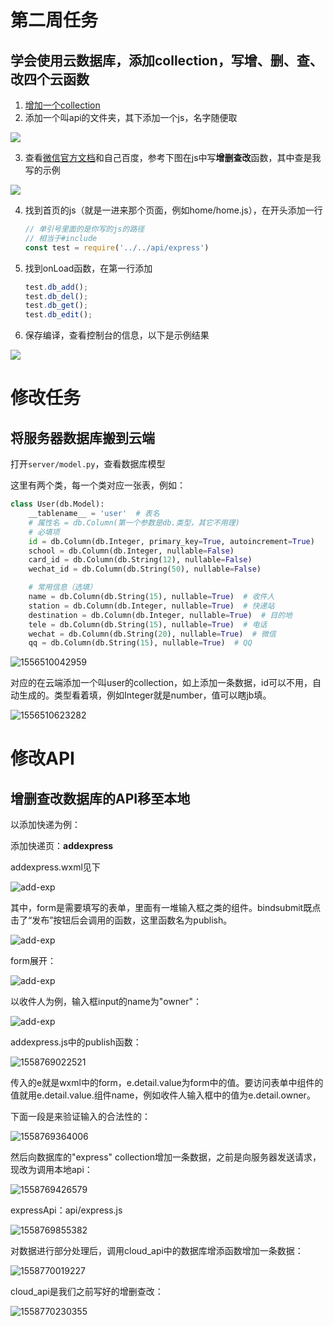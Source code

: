 # 第二周任务

## 学会使用云数据库，添加collection，写增、删、查、改四个云函数

1. [增加一个collection](https://developers.weixin.qq.com/miniprogram/dev/wxcloud/guide/database/getting-started.html)
2. 添加一个叫api的文件夹，其下添加一个js，名字随便取

![](client/3-31/add-js.png)

3. 查看[微信官方文档](https://developers.weixin.qq.com/miniprogram/dev/wxcloud/guide/)和自己百度，参考下图在js中写**增删查改**函数，其中查是我写的示例

![](client/3-31/edit-js.png)

4. 找到首页的js（就是一进来那个页面，例如home/home.js），在开头添加一行
   ```js
   // 单引号里面的是你写的js的路径
   // 相当于#include
   const test = require('../../api/express')
   ```
5. 找到onLoad函数，在第一行添加
   ```js
   test.db_add();
   test.db_del();
   test.db_get();
   test.db_edit();
   ```
6. 保存编译，查看控制台的信息，以下是示例结果

![](client/3-31/console-res.JPG)

# 修改任务

## 将服务器数据库搬到云端

打开```server/model.py```，查看数据库模型

这里有两个类，每一个类对应一张表，例如：

```python
class User(db.Model):
    __tablename__ = 'user'  # 表名
    # 属性名 = db.Column(第一个参数是db.类型，其它不用理)
    # 必填项
    id = db.Column(db.Integer, primary_key=True, autoincrement=True)
    school = db.Column(db.Integer, nullable=False)
    card_id = db.Column(db.String(12), nullable=False)
    wechat_id = db.Column(db.String(50), nullable=False)

    # 常用信息（选填）
    name = db.Column(db.String(15), nullable=True)  # 收件人
    station = db.Column(db.Integer, nullable=True)  # 快递站
    destination = db.Column(db.Integer, nullable=True)  # 目的地
    tele = db.Column(db.String(15), nullable=True)  # 电话
    wechat = db.Column(db.String(20), nullable=True)  # 微信
    qq = db.Column(db.String(15), nullable=True)  # QQ
```

![1556510042959](README-img/1556510042959.png "表里对应的一条数据")

对应的在云端添加一个叫user的collection，如上添加一条数据，id可以不用，自动生成的。类型看着填，例如Integer就是number，值可以瞎jb填。

![1556510623282](README-img/1556510623282.png)



# 修改API

## 增删查改数据库的API移至本地

以添加快递为例：

添加快递页：**addexpress**

addexpress.wxml见下

![add-exp](README-img\add-exp.png)

其中，form是需要填写的表单，里面有一堆输入框之类的组件。bindsubmit既点击了“发布”按钮后会调用的函数，这里函数名为publish。

![add-exp](README-img\add-exp-form-submit.png)

form展开：

![add-exp](README-img\add-exp-form.png)

以收件人为例，输入框input的name为"owner"：

![add-exp](README-img\owner.png)

addexpress.js中的publish函数：

![1558769022521](README-img\publish.png)

传入的e就是wxml中的form，e.detail.value为form中的值。要访问表单中组件的值就用e.detail.value.组件name，例如收件人输入框中的值为e.detail.owner。

下面一段是来验证输入的合法性的：

![1558769364006](README-img\1558769364006.png)

然后向数据库的"express" collection增加一条数据，之前是向服务器发送请求，现改为调用本地api：

![1558769426579](README-img\1558769426579.png)

expressApi：api/express.js

![1558769855382](README-img\1558769855382.png)

对数据进行部分处理后，调用cloud_api中的数据库增添函数增加一条数据：

![1558770019227](README-img\1558770019227.png)

cloud_api是我们之前写好的增删查改：

![1558770230355](README-img\cloud-api.png)

